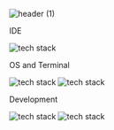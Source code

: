![header (1)](https://github.com/wowser20/wowser20/assets/100786249/056b2e97-1f46-402e-96c7-efaf0aa59a70)

IDE


![tech stack](https://img.shields.io/badge/VSCode-0078D4?style=for-the-badge&logo=visual%20studio%20code&logoColor=white)

OS and Terminal


![tech stack](https://img.shields.io/badge/mac%20os-000000?style=for-the-badge&logo=apple&logoColor=white)
![tech stack](https://img.shields.io/badge/iTerm2-000000?style=for-the-badge&logo=iterm2&logoColor=white)

Development


![tech stack](https://img.shields.io/badge/MySQL-005C84?style=for-the-badge&logo=mysql&logoColor=white)
![tech stack](https://img.shields.io/badge/Go-00ADD8?style=for-the-badge&logo=go&logoColor=white)



